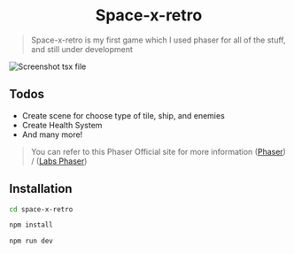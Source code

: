<div align="center">
  <h1>Space-x-retro</h1>
</div>

> Space-x-retro is my first game which I used phaser for all of the stuff, and still under development
<p></p>

<img src="https://github.com/Abizrh/game-projects/assets/106458960/36cba21e-c158-4445-b1ec-3f2c49d76e72" alt="Screenshot tsx file" />

## Todos

* Create scene for choose type of tile, ship, and enemies
* Create Health System
* And many more!

> You can refer to this Phaser Official site for more information ([Phaser](https://phaser.io/)) / ([Labs Phaser](https://labs.phaser.io/))

## Installation

```bash
cd space-x-retro

npm install

npm run dev
```
